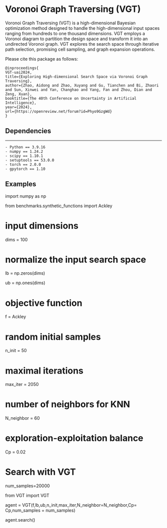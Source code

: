 # Voronoi Graph Traversing (VGT)
Voronoi Graph Traversing (VGT) is a high-dimensional Bayesian optimization method designed to handle the high-dimensional input spaces ranging from hundreds to one thousand dimensions. VGT employs a Voronoi diagram to partition the design space and transform it into an undirected Voronoi graph. VGT explores the search space through iterative path selection, promising cell sampling, and graph expansion operations.

Please cite this package as follows: 

```
@inproceedings{
VGT-uai2024,
title={Exploring High-dimensional Search Space via Voronoi Graph Traversing},
author={Zhao, Aidong and Zhao, Xuyang and Gu, Tianchen and Bi, Zhaori and Sun, Xinwei and Yan, Changhao and Yang, Fan and Zhou, Dian and Zeng, Xuan},
booktitle={The 40th Conference on Uncertainty in Artificial Intelligence},
year={2024},
url={https://openreview.net/forum?id=Phyo9GzgWd}
}
```


## Dependencies
--------------

    - Python == 3.9.16
    - numpy == 1.24.2
    - scipy == 1.10.1
    - setuptools == 53.0.0
    - torch == 2.0.0
    - gpytorch == 1.10




## Examples

import numpy as np

from benchmarks.synthetic_functions import Ackley


# input dimensions
dims = 100

# normalize the input search space
lb = np.zeros(dims)

ub = np.ones(dims)

# objective function
f = Ackley 

# random initial samples
n_init = 50

# maximal iterations
max_iter = 2050

# number of neighbors for KNN
N_neighbor = 60

# exploration-exploitation balance
Cp = 0.02

# Search with VGT 
num_samples=20000

from VGT import VGT

agent = VGT(f,lb,ub,n_init,max_iter,N_neighbor=N_neighbor,Cp= Cp,num_samples = num_samples)

agent.search()







